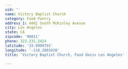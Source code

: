 ```yaml
---
uid: ''
name: Victory Baptist Church
category: Food Pantry
address_1: 4802 South McKinley Avenue
city: Los Angeles
state: CA
zipcode: '90011'
phone: 323.231.2424
latitude: '33.9999755'
longitude: '-118.2603428'
title: 'Victory Baptist Church, Food Oasis Los Angeles'

---
```


